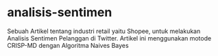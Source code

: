 # analisis-sentimen
Sebuah Artikel tentang industri retail yaitu Shopee, untuk melakukan Analisis Sentimen Pelanggan di Twitter. Artikel ini menggunakan motode CRISP-MD dengan Algoritma Naives Bayes
